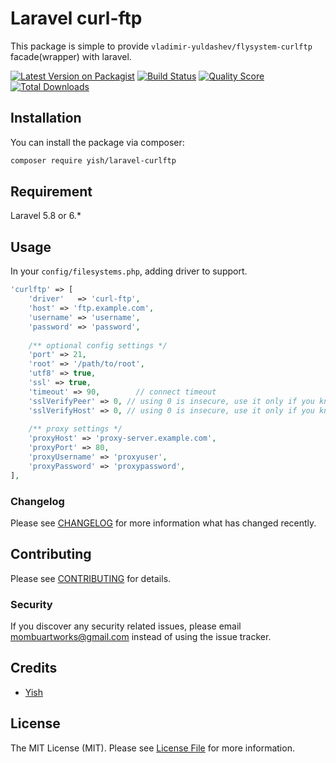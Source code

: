 # Laravel curl-ftp
This package is simple to provide `vladimir-yuldashev/flysystem-curlftp` facade(wrapper) with laravel. 

[![Latest Version on Packagist](https://img.shields.io/packagist/v/Mombuyish/laravel-curlftp.svg?style=flat-square)](https://packagist.org/packages/yish/laravel-curlftp)
[![Build Status](https://img.shields.io/travis/Mombuyish/laravel-curlftp/master.svg?style=flat-square)](https://travis-ci.org/Mombuyish/laravel-curlftp)
[![Quality Score](https://img.shields.io/scrutinizer/g/Mombuyish/laravel-curlftp.svg?style=flat-square)](https://scrutinizer-ci.com/g/Mombuyish/laravel-curlftp)
[![Total Downloads](https://img.shields.io/packagist/dt/Mombuyish/laravel-curlftp.svg?style=flat-square)](https://packagist.org/packages/Mombuyish/laravel-curlftp)

## Installation

You can install the package via composer:

```bash
composer require yish/laravel-curlftp
```

## Requirement

Laravel 5.8 or 6.*

## Usage
In your `config/filesystems.php`, adding driver to support.
``` php
'curlftp' => [
    'driver'   => 'curl-ftp',
    'host' => 'ftp.example.com',
    'username' => 'username',
    'password' => 'password',
    
    /** optional config settings */
    'port' => 21,
    'root' => '/path/to/root',
    'utf8' => true,
    'ssl' => true,
    'timeout' => 90,		// connect timeout
    'sslVerifyPeer' => 0, // using 0 is insecure, use it only if you know what you're doing
    'sslVerifyHost' => 0, // using 0 is insecure, use it only if you know what you're doing
    
    /** proxy settings */
    'proxyHost' => 'proxy-server.example.com',
    'proxyPort' => 80,
    'proxyUsername' => 'proxyuser',
    'proxyPassword' => 'proxypassword',
],
```

### Changelog

Please see [CHANGELOG](CHANGELOG.md) for more information what has changed recently.

## Contributing

Please see [CONTRIBUTING](CONTRIBUTING.md) for details.

### Security

If you discover any security related issues, please email mombuartworks@gmail.com instead of using the issue tracker.

## Credits

- [Yish](https://github.com/Mombuyish)

## License

The MIT License (MIT). Please see [License File](LICENSE.md) for more information.